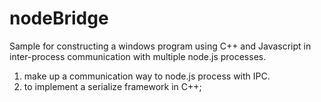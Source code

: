# nodeBridge
Sample for constructing a windows program using C++ and Javascript in inter-process communication with multiple node.js processes.

1. make up a communication way to node.js process with IPC.
2. to implement a serialize framework in C++;
